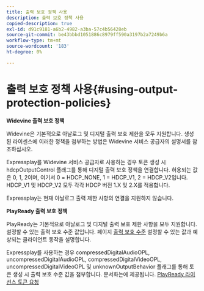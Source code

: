 ```yaml
---
title: 출력 보호 정책 사용
description: 출력 보호 정책 사용
copied-description: true
exl-id: d91c9181-a6b2-4982-a3ba-57c4b56428eb
source-git-commit: be43bbbd1051886c8979ff590a3197b2a7249b6a
workflow-type: tm+mt
source-wordcount: '183'
ht-degree: 0%

---
```


# 출력 보호 정책 사용{#using-output-protection-policies}

**Widevine 출력 보호 정책**

Widevine은 기본적으로 아날로그 및 디지털 출력 보호 제한을 모두 지원합니다. 생성된 라이센스에 이러한 정책을 첨부하는 방법은 Widevine 서비스 공급자의 설명서를 참조하십시오.

Expressplay를 Widevine 서비스 공급자로 사용하는 경우 토큰 생성 시 hdcpOutputControl 플래그를 통해 디지털 출력 보호 정책을 연결합니다. 허용되는 값은 0, 1, 2이며, 여기서 0 = HDCP_NONE, 1 = HDCP_V1, 2 = HDCP_V2입니다. HDCP_V1 및 HDCP_V2 모두 각각 HDCP 버전 1.X 및 2.X를 적용합니다.

Expressplay는 현재 아날로그 출력 제한 사항의 연결을 지원하지 않습니다.

**PlayReady 출력 보호 정책**

PlayReady는 기본적으로 아날로그 및 디지털 출력 보호 제한 사항을 모두 지원합니다. 설정할 수 있는 출력 보호 수준 값입니다. 페이지 [출력 보호 수준](https://msdn.microsoft.com/en-us/library/dn468831.aspx) 설정할 수 있는 값과 예상되는 클라이언트 동작을 설명합니다.

Expressplay를 사용하는 경우 compressedDigitalAudioOPL, uncompressedDigitalAudioOPL, compressedDigitalVideoOPL, uncompressedDigitalVideoOPL 및 unknownOutputBehavior 플래그를 통해 토큰 생성 시 출력 보호 수준 값을 첨부합니다. 문서화는에 제공됩니다. [PlayReady 라이선스 토큰 요청](https://www.expressplay.com/developer/restapi/#playready-license-token-request)
